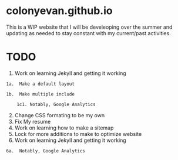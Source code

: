 # colonyevan.github.io

This is a WIP website that I will be develeoping over the summer and updating as needed to stay constant with my current/past activities.

# TODO

1.   Work on learning Jekyll and getting it working

    1a.  Make a default layout
    
    1b.  Make multiple include
    
        1c1. Notably, Google Analytics
2.   Change CSS formating to be my own
3.   Fix My resume
4.   Work on learning how to make a sitemap
5.   Lock for more additions to make to optimize website
6.   Work on learning Jekyll and getting it working

    6a.  Notably, Google Analytics